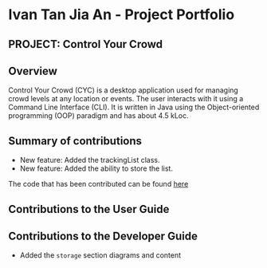 # Ivan Tan Jia An - Project Portfolio
## PROJECT: Control Your Crowd

## Overview
Control Your Crowd (CYC) is a desktop application used for managing crowd levels at any location or events.
The user interacts with it using a Command Line Interface (CLI). It is written in Java using the
Object-oriented programming (OOP) paradigm and has about 4.5 kLoc.

## Summary of contributions
* New feature: Added the trackingList class.
* New feature: Added the ability to store the list.
    

The code that has been contributed can be found [here](https://nus-cs2113-ay2021s2.github.io/tp-dashboard/?search=&sort=groupTitle&sortWithin=title&since=2021-03-05&timeframe=commit&mergegroup=&groupSelect=groupByRepos&breakdown=true&tabOpen=true&tabType=authorship&tabAuthor=sarzorwyn&tabRepo=AY2021S2-CS2113T-T09-1%2Ftp%5Bmaster%5D&authorshipIsMergeGroup=false&authorshipFileTypes=docs~functional-code~test-code~other&checkedFileTypes=docs~functional-code~test-code~other)

## Contributions to the User Guide

## Contributions to the Developer Guide
* Added the `storage` section diagrams and content